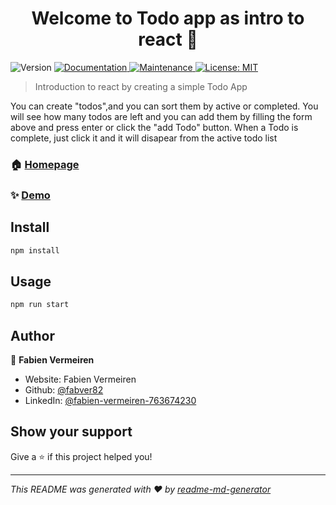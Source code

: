 <h1 align="center">Welcome to Todo app as intro to react 👋</h1>
<p>
  <img alt="Version" src="https://img.shields.io/badge/version-0.1.0-blue.svg?cacheSeconds=2592000" />
  <a href="https://github.com/fabver82/intro-react#readme" target="_blank">
    <img alt="Documentation" src="https://img.shields.io/badge/documentation-yes-brightgreen.svg" />
  </a>
  <a href="https://github.com/fabver82/intro-react/graphs/commit-activity" target="_blank">
    <img alt="Maintenance" src="https://img.shields.io/badge/Maintained%3F-yes-green.svg" />
  </a>
  <a href="#" target="_blank">
    <img alt="License: MIT" src="https://img.shields.io/github/license/fabver82/Todo app as intro to react" />
  </a>
</p>

> Introduction to react by creating a simple Todo App

<p>You can create "todos",and you can sort them by active or completed. You will see how many todos are left and you can add them by filling the form above and press enter or click the "add Todo" button.
When a Todo is complete, just click it and it will disapear from the active todo list</p>

### 🏠 [Homepage](https://fabver82.github.io/intro-react)

### ✨ [Demo](https://fabver82.github.io/intro-react/)

## Install

```sh
npm install
```

## Usage

```sh
npm run start
```

## Author

👤 **Fabien Vermeiren**

- Website: Fabien Vermeiren
- Github: [@fabver82](https://github.com/fabver82)
- LinkedIn: [@fabien-vermeiren-763674230](https://linkedin.com/in/fabien-vermeiren-763674230)

## Show your support

Give a ⭐️ if this project helped you!

---

_This README was generated with ❤️ by [readme-md-generator](https://github.com/kefranabg/readme-md-generator)_
